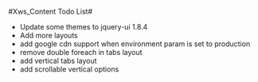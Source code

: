 #Xws_Content Todo List#

 * Update some themes to jquery-ui 1.8.4
 * Add more layouts
 * add google cdn support when environment param is set to production
 * remove double foreach in tabs layout
 * add vertical tabs layout
 * add scrollable vertical options

